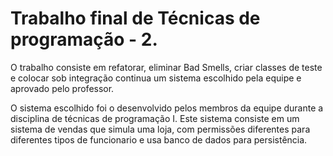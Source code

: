 # Trabalho final de Técnicas de programação - 2.

O trabalho consiste em refatorar, eliminar Bad Smells, criar classes de teste e colocar sob integração continua um sistema escolhido pela
equipe e aprovado pelo professor.

O sistema escolhido foi o desenvolvido pelos membros da equipe durante a disciplina de técnicas de programação I. Este sistema consiste em um sistema de vendas que simula uma loja, com permissões diferentes para diferentes tipos de funcionario e usa banco de dados para persistência. 
